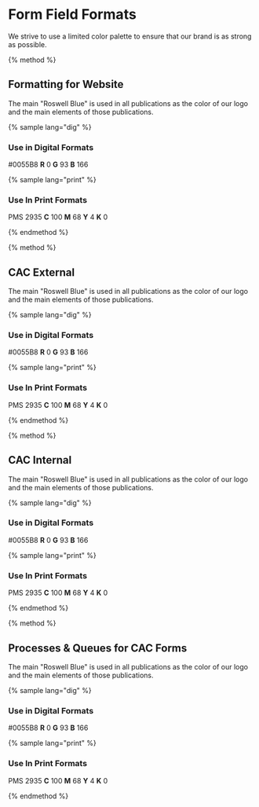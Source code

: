 # Form Field Formats

We strive to use a limited color palette to ensure that our brand is as strong as possible.

{% method %}

## Formatting for Website

The main "Roswell Blue" is used in all publications as the color of our logo and the main elements of those publications.

{% sample lang="dig" %}

### Use in Digital Formats

\#0055B8
**R** 0 **G** 93 **B** 166

{% sample lang="print" %}

### Use In Print Formats

PMS 2935
**C** 100 **M** 68 **Y** 4 **K** 0

{% endmethod %}

{% method %}

## CAC External

The main "Roswell Blue" is used in all publications as the color of our logo and the main elements of those publications.

{% sample lang="dig" %}

### Use in Digital Formats

\#0055B8
**R** 0 **G** 93 **B** 166

{% sample lang="print" %}

### Use In Print Formats

PMS 2935
**C** 100 **M** 68 **Y** 4 **K** 0

{% endmethod %}

{% method %}

## CAC Internal

The main "Roswell Blue" is used in all publications as the color of our logo and the main elements of those publications.

{% sample lang="dig" %}

### Use in Digital Formats

\#0055B8
**R** 0 **G** 93 **B** 166

{% sample lang="print" %}

### Use In Print Formats

PMS 2935
**C** 100 **M** 68 **Y** 4 **K** 0

{% endmethod %}

{% method %}

## Processes & Queues for CAC Forms

The main "Roswell Blue" is used in all publications as the color of our logo and the main elements of those publications.

{% sample lang="dig" %}

### Use in Digital Formats

\#0055B8
**R** 0 **G** 93 **B** 166

{% sample lang="print" %}

### Use In Print Formats

PMS 2935
**C** 100 **M** 68 **Y** 4 **K** 0

{% endmethod %}